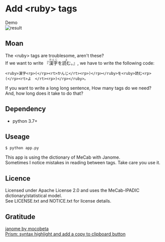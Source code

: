 # Add \<ruby\> tags
Demo  
![result](https://github.com/GuitarBuilderClass/add_ruby_tags/blob/master/doc/ruby.gif?raw=true)

## Moan
The \<ruby\> tags are troublesome, aren't these?  
If we want to write 『<ruby>漢字<rp>(</rp><rt>かんじ</rt><rp>)</rp></ruby>を<ruby>読む<rp>(</rp><rt>よ　</rt><rp>)</rp></ruby>。』, we have to write the following code:
```
<ruby>漢字<rp>(</rp><rt>かんじ</rt><rp>)</rp></ruby>を<ruby>読む<rp>(</rp><rt>よ　</rt><rp>)</rp></ruby>。
```
If you want to write a long long sentence, How many tags do we need?  
And, how long does it take to do that?


## Dependency
- python 3.7+

## Useage
```
$ python app.py
```

This app is using the dictionary of MeCab with Janome.  
Sometimes I notice mistakes in reading between tags. Take care you use it.

## Licence
Licensed under Apache License 2.0 and uses the MeCab-IPADIC dictionary/statistical model.  
See LICENSE.txt and NOTICE.txt for license details.

## Gratitude
[janome by mocobeta](https://github.com/mocobeta/janome)   
[Prism: syntax highlight and add a copy to clipboard button](https://prismjs.com/)
